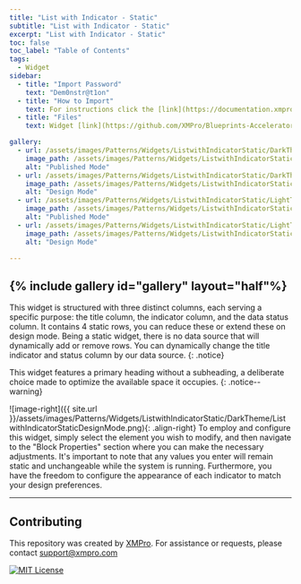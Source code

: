 ```yaml
---
title: "List with Indicator - Static"
subtitle: "List with Indicator - Static"
excerpt: "List with Indicator - Static"
toc: false
toc_label: "Table of Contents"
tags:
  - Widget
sidebar:
  - title: "Import Password"
    text: "Dem0nstr@t1on"
  - title: "How to Import"
    text: For instructions click the [link](https://documentation.xmpro.com/how-tos/apps/manage-widgets#importing-widgets)
  - title: "Files"
    text: Widget [link](https://github.com/XMPro/Blueprints-Accelerators-Patterns/blob/master/Patterns/Widgets/List%20with%20Indicator%20Static.xwid)

gallery:
  - url: /assets/images/Patterns/Widgets/ListwithIndicatorStatic/DarkTheme/ListwithIndicatorStaticPublishedMode.png
    image_path: /assets/images/Patterns/Widgets/ListwithIndicatorStatic/DarkTheme/ListwithIndicatorStaticPublishedMode.png
    alt: "Published Mode"
  - url: /assets/images/Patterns/Widgets/ListwithIndicatorStatic/DarkTheme/ListwithIndicatorStaticDesignMode.png
    image_path: /assets/images/Patterns/Widgets/ListwithIndicatorStatic/DarkTheme/ListwithIndicatorStaticDesignMode.png
    alt: "Design Mode"
  - url: /assets/images/Patterns/Widgets/ListwithIndicatorStatic/LightTheme/ListwithIndicatorStaticPublishedMode.png
    image_path: /assets/images/Patterns/Widgets/ListwithIndicatorStatic/LightTheme/ListwithIndicatorStaticPublishedMode.png
    alt: "Published Mode"
  - url: /assets/images/Patterns/Widgets/ListwithIndicatorStatic/LightTheme/ListwithIndicatorStaticDesignMode.png
    image_path: /assets/images/Patterns/Widgets/ListwithIndicatorStatic/LightTheme/ListwithIndicatorStaticDesignMode.png
    alt: "Design Mode"

---
```

{% include gallery id="gallery" layout="half"%}
---
This widget is structured with three distinct columns, each serving a specific purpose: the title column, the indicator column, and the data status column. It contains 4 static rows, you can reduce these or extend these on design mode. Being a static widget, there is no data source that will dynamically add or remove rows. You can dynamically change the title indicator and status column by our data source.
{: .notice}

This widget features a primary heading without a subheading, a deliberate choice made to optimize the available space it occupies.
{: .notice--warning}

![image-right]({{ site.url }}/assets/images/Patterns/Widgets/ListwithIndicatorStatic/DarkTheme/ListwithIndicatorStaticDesignMode.png){: .align-right}
To employ and configure this widget, simply select the element you wish to modify, and then navigate to the "Block Properties" section where you can make the necessary adjustments. It's important to note that any values you enter will remain static and unchangeable while the system is running. Furthermore, you have the freedom to configure the appearance of each indicator to match your design preferences.
<hr />

## Contributing
This repository was created by <a href="https://xmpro.com/">XMPro</a>. 
For assistance or requests, please contact <a href="mailto:support@xmpro.com">support@xmpro.com</a>

[![MIT License](https://img.shields.io/badge/License-MIT-green.svg)](https://choosealicense.com/licenses/mit/)
